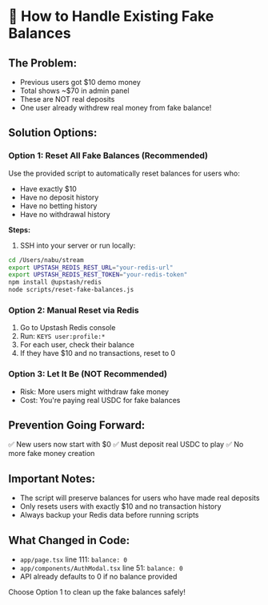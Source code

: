 # 💸 How to Handle Existing Fake Balances

## The Problem:
- Previous users got $10 demo money
- Total shows ~$70 in admin panel
- These are NOT real deposits
- One user already withdrew real money from fake balance!

## Solution Options:

### Option 1: Reset All Fake Balances (Recommended)
Use the provided script to automatically reset balances for users who:
- Have exactly $10
- Have no deposit history
- Have no betting history
- Have no withdrawal history

**Steps:**
1. SSH into your server or run locally:
```bash
cd /Users/nabu/stream
export UPSTASH_REDIS_REST_URL="your-redis-url"
export UPSTASH_REDIS_REST_TOKEN="your-redis-token"
npm install @upstash/redis
node scripts/reset-fake-balances.js
```

### Option 2: Manual Reset via Redis
1. Go to Upstash Redis console
2. Run: `KEYS user:profile:*`
3. For each user, check their balance
4. If they have $10 and no transactions, reset to 0

### Option 3: Let It Be (NOT Recommended)
- Risk: More users might withdraw fake money
- Cost: You're paying real USDC for fake balances

## Prevention Going Forward:
✅ New users now start with $0
✅ Must deposit real USDC to play
✅ No more fake money creation

## Important Notes:
- The script will preserve balances for users who have made real deposits
- Only resets users with exactly $10 and no transaction history
- Always backup your Redis data before running scripts

## What Changed in Code:
- `app/page.tsx` line 111: `balance: 0`
- `app/components/AuthModal.tsx` line 51: `balance: 0`
- API already defaults to 0 if no balance provided

Choose Option 1 to clean up the fake balances safely!
